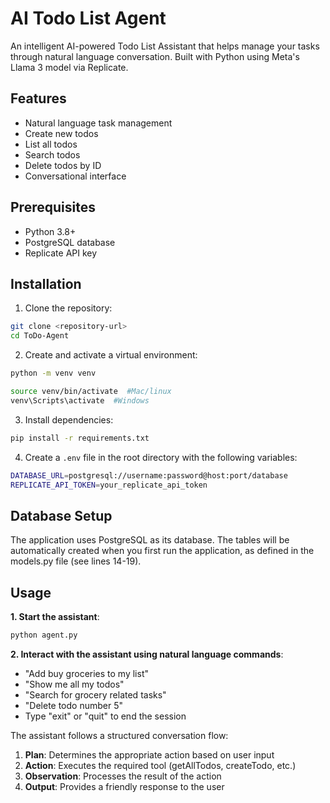 # AI Todo List Agent

An intelligent AI-powered Todo List Assistant that helps manage your tasks through natural language conversation. Built with Python using Meta's Llama 3 model via Replicate.

## Features

- Natural language task management
- Create new todos
- List all todos
- Search todos
- Delete todos by ID
- Conversational interface

## Prerequisites

- Python 3.8+
- PostgreSQL database
- Replicate API key

## Installation

1. Clone the repository:
```sh
git clone <repository-url>
cd ToDo-Agent
```

2. Create and activate a virtual environment:
```sh
python -m venv venv

source venv/bin/activate  #Mac/linux
venv\Scripts\activate  #Windows
```


3. Install dependencies:
```sh
pip install -r requirements.txt
```


4. Create a `.env` file in the root directory with the following variables:
```sh
DATABASE_URL=postgresql://username:password@host:port/database
REPLICATE_API_TOKEN=your_replicate_api_token
```

## Database Setup

The application uses PostgreSQL as its database. The tables will be automatically created when you first run the application, as defined in the models.py file (see lines 14-19).

## Usage

**1. Start the assistant**:
```sh
python agent.py
```

**2. Interact with the assistant using natural language commands**:
- "Add buy groceries to my list"
- "Show me all my todos"
- "Search for grocery related tasks"
- "Delete todo number 5"
- Type "exit" or "quit" to end the session

The assistant follows a structured conversation flow:
1. **Plan**: Determines the appropriate action based on user input
2. **Action**: Executes the required tool (getAllTodos, createTodo, etc.)
3. **Observation**: Processes the result of the action
4. **Output**: Provides a friendly response to the user